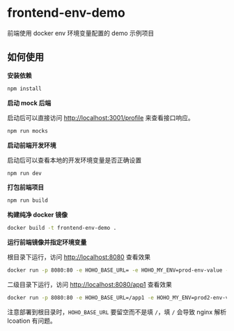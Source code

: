 # frontend-env-demo

前端使用 docker env 环境变量配置的 demo 示例项目

## 如何使用

**安装依赖**

```bash
npm install
```

**启动 mock 后端**

启动后可以直接访问 [http://localhost:3001/profile](http://localhost:3001/profile) 来查看接口响应。

```bash
npm run mocks
```

**启动前端开发环境**

启动后可以查看本地的开发环境变量是否正确设置

```bash
npm run dev
```

**打包前端项目**

```bash
npm run build
```

**构建纯净 docker 镜像**

```bash
docker build -t frontend-env-demo .
```

**运行前端镜像并指定环境变量**

根目录下运行，访问 [http://localhost:8080](http://localhost:8080) 查看效果

```bash
docker run -p 8080:80 -e HOHO_BASE_URL= -e HOHO_MY_ENV=prod-env-value -e HOHO_BACKEND_URL=http://host.docker.internal:3001/ frontend-env-demo
```

二级目录下运行，访问 [http://localhost:8080/app1](http://localhost:8080/app1) 查看效果

```bash
docker run -p 8080:80 -e HOHO_BASE_URL=/app1 -e HOHO_MY_ENV=prod2-env-value -e HOHO_BACKEND_URL=http://host.docker.internal:3001/ frontend-env-demo
```

注意部署到根目录时，`HOHO_BASE_URL` 要留空而不是填 `/`，填 `/` 会导致 nginx 解析 lcoation 有问题。
